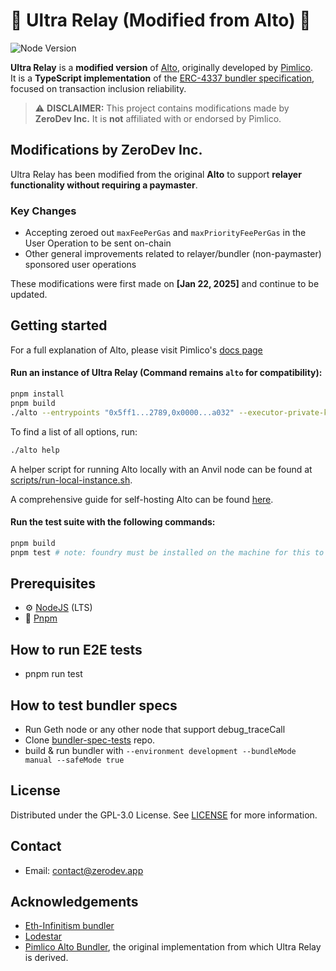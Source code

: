 # 🚀 Ultra Relay (Modified from Alto) 🚀

![Node Version](https://img.shields.io/badge/node-20.x-green)

**Ultra Relay** is a **modified version** of [Alto](https://github.com/Pimlico/alto), originally developed by [Pimlico](https://pimlico.io).  
It is a **TypeScript implementation** of the [ERC-4337 bundler specification](https://eips.ethereum.org/EIPS/eip-4337), focused on transaction inclusion reliability.

> ⚠️ **DISCLAIMER:** This project contains modifications made by **ZeroDev Inc.** It is **not** affiliated with or endorsed by Pimlico.

## Modifications by ZeroDev Inc.

Ultra Relay has been modified from the original **Alto** to support **relayer functionality without requiring a paymaster**.

### **Key Changes**
- Accepting zeroed out `maxFeePerGas` and `maxPriorityFeePerGas` in the User Operation to be sent on-chain
- Other general improvements related to relayer/bundler (non-paymaster) sponsored user operations

These modifications were first made on **[Jan 22, 2025]** and continue to be updated.

## Getting started

For a full explanation of Alto, please visit Pimlico's [docs page](https://docs.pimlico.io/infra/bundler)

#### Run an instance of Ultra Relay (Command remains `alto` for compatibility):

```bash
pnpm install
pnpm build
./alto --entrypoints "0x5ff1...2789,0x0000...a032" --executor-private-keys "..." --utility-private-key "..." --min-balance "0" --rpc-url "http://localhost:8545" --network-name "local"
```
To find a list of all options, run:
```bash
./alto help
```

A helper script for running Alto locally with an Anvil node can be found at [scripts/run-local-instance.sh](scripts/README.md).

A comprehensive guide for self-hosting Alto can be found [here](https://docs.pimlico.io/infra/bundler/self-host).

#### Run the test suite with the following commands:
```bash
pnpm build
pnpm test # note: foundry must be installed on the machine for this to work
```

## Prerequisites

- :gear: [NodeJS](https://nodejs.org/) (LTS)
- :toolbox: [Pnpm](https://pnpm.io/)

## How to run E2E tests

- pnpm run test

## How to test bundler specs

- Run Geth node or any other node that support debug_traceCall
- Clone [bundler-spec-tests](https://github.com/eth-infinitism/bundler-spec-tests) repo.
- build & run bundler with `--environment development --bundleMode manual --safeMode true`


## License

Distributed under the GPL-3.0 License. See [LICENSE](./LICENSE) for more information.

## Contact

- Email: contact@zerodev.app

## Acknowledgements

- [Eth-Infinitism bundler](https://github.com/eth-infinitism/bundler)
- [Lodestar](https://github.com/ChainSafe/lodestar)
- [Pimlico Alto Bundler](https://github.com/Pimlico/alto), the original implementation from which Ultra Relay is derived.

